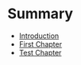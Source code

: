 # Summary

* [Introduction](README.md)
* [First Chapter](chapter1.md)
* [Test Chapter](test-chapter.md)

